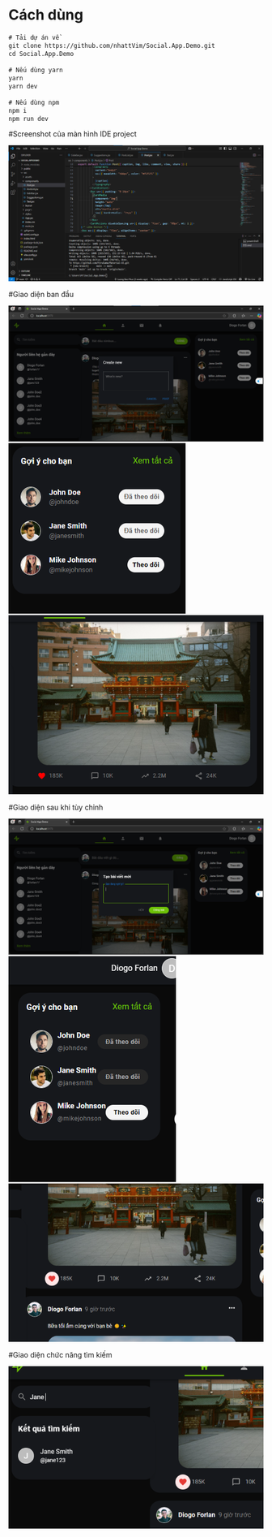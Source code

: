 # Cách dùng

```
# Tải dự án về
git clone https://github.com/nhattVim/Social.App.Demo.git
cd Social.App.Demo

# Nếu dùng yarn
yarn
yarn dev

# Nếu dùng npm
npm i
npm run dev
```

#Screenshot của màn hình IDE project

![alt text](IDE_materialUI.png)

#Giao diện ban đầu

![alt text](bandau1.png)
![alt text](bandau2.png)
![alt text](bandau3.png)

#Giao diện sau khi tùy chỉnh 

![alt text](thaydoi1.png)
![alt text](thaydoi2.png)
![alt text](thaydoi3.png)


#Giao diện chức năng tìm kiếm


![alt text](timKiem.png)





